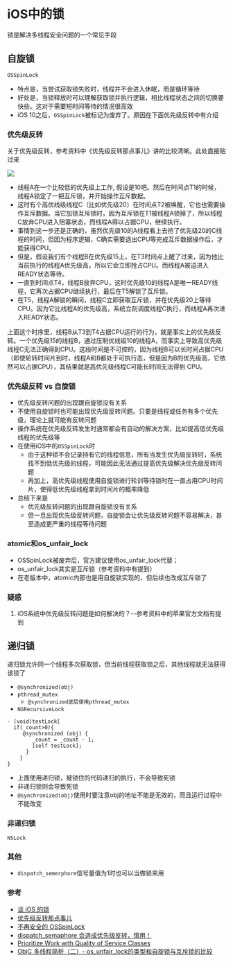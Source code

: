 # iOS中的锁

锁是解决多线程安全问题的一个常见手段

## 自旋锁

`OSSpinLock`

- 特点是，当尝试获取锁失败时，线程并不会进入休眠，而是循环等待
- 好处是，当锁释放时可以理解获取锁并执行逻辑，相比线程状态之间的切换要快些。这对于需要短时间等待的情况很高效
- iOS 10之后，`OSSpinLock`被标记为废弃了。原因在下面优先级反转中有介绍

### 优先级反转

关于优先级反转，参考资料中《优先级反转那点事儿》讲的比较清晰。此处直接贴过来

![](https://pic3.zhimg.com/80/v2-39f5dabe2fdc9d411f654ab2fa86e94a_1440w.jpg)

- 线程A在一个比较低的优先级上工作, 假设是10吧。然后在时间点T1的时候，线程A锁定了一把互斥锁，并开始操作互斥数据。
- 这时有个高优线级线程C（比如优先级20）在时间点T2被唤醒，它也也需要操作互斥数据。当它加锁互斥锁时，因为互斥锁在T1被线程A锁掉了，所以线程C放弃CPU进入阻塞状态，而线程A得以占据CPU，继续执行。
- 事情到这一步还是正确的，虽然优先级10的A线程看上去抢了优先级20的C线程的时间，但因为程序逻辑，C确实需要退出CPU等完成互斥数据操作后，才能获得CPU。
- 但是，假设我们有个线程B在优先级15上，在T3时间点上醒了过来，因为他比当前执行的线程A优先级高，所以它会立即抢占CPU。而线程A被迫进入READY状态等待。
- 一直到时间点T4，线程B放弃CPU，这时优先级10的线程A是唯一READY线程，它再次占据CPU继续执行，最后在T5解锁了互斥锁。
- 在T5，线程A解锁的瞬间，线程C立即获取互斥锁，并在优先级20上等待CPU。因为它比线程A的优先级高，系统立刻调度线程C执行，而线程A再次进入READY状态。

上面这个时序里，线程B从T3到T4占据CPU运行的行为，就是事实上的优先级反转。一个优先级15的线程B，通过压制优线级10的线程A，而事实上导致高优先级线程C无法正确得到CPU。这段时间是不可控的，因为线程B可以长时间占据CPU（即使轮转时间片到时，线程A和B都处于可执行态，但是因为B的优先级高，它依然可以占据CPU），其结果就是高优先级线程C可能长时间无法得到 CPU。


### 优先级反转 vs 自旋锁

- 优先级反转问题的出现跟自旋锁没有关系
- 不使用自旋锁时也可能出现优先级反转问题。只要是线程或任务有多个优先级，理论上就可能有反转问题
- 操作系统在优先级反转发生时通常都会有自动的解决方案，比如提高低优先级线程的优先级等
- 在使用iOS中的`OSSpinLock`时
	- 由于这种锁不会记录持有它的线程信息，所有当发生优先级反转时，系统找不到低优先级的线程，可能因此无法通过提高优先级解决优先级反转问题
	- 再加上，高优先级线程使用自旋锁进行轮训等待锁时在一直占用CPU时间片，使得低优先级线程拿到时间片的概率降低
- 总结下来是
	- 优先级反转问题的出现跟自旋锁没有关系
	- 但一旦出现优先级反转问题，自旋锁会让优先级反转问题不容易解决，甚至造成更严重的线程等待问题


### atomic和os_unfair_lock

- OSSpinLock被废弃后，官方建议使用os_unfair_lock代替；
- os_unfair_lock其实是互斥锁（参考资料中有提到）
- 在老版本中，atomic内部也是用自旋锁实现的，但后续也改成互斥锁了


### 疑惑
1. iOS系统中优先级反转问题是如何解决的？--参考资料中的苹果官方文档有提到


## 递归锁

递归锁允许同一个线程多次获取锁，但当前线程获取锁之后，其他线程就无法获得该锁了

- `@synchronized(obj)`
- `pthread_mutex`
	- `@synchronized底层使用pthread_mutex`
- `NSRecursiveLock`

```
- (void)testLock{
  if(_count>0){ 
     @synchronized (obj) {
        _count = _count - 1;
        [self testLock];
      }
    }
}
```

- 上面使用递归锁，被锁住的代码递归的执行，不会导致死锁
- 非递归锁则会导致死锁
- `@synchronized(obj)`使用时要注意obj的地址不能是无效的，而且运行过程中不能改变

### 非递归锁

`NSLock`

### 其他

- `dispatch_semerphore`信号量值为1时也可以当做锁来用

### 参考

- [谈 iOS 的锁](http://zenonhuang.me/2018/03/08/technology/2018-03-01-LockForiOS/)
- [优先级反转那点事儿](https://zhuanlan.zhihu.com/p/146132061)
- [不再安全的 OSSpinLock](https://blog.ibireme.com/2016/01/16/spinlock_is_unsafe_in_ios/)
- [dispatch_semaphore 会造成优先级反转，慎用！](https://blog.51cto.com/u_15064655/2573045)
- [Prioritize Work with Quality of Service Classes](https://developer.apple.com/library/archive/documentation/Performance/Conceptual/EnergyGuide-iOS/PrioritizeWorkWithQoS.html#//apple_ref/doc/uid/TP40015243-CH39)
- [ObjC 多线程简析（二）- os_unfair_lock的类型和自旋锁与互斥锁的比较](https://juejin.cn/post/6844903778328510471)

